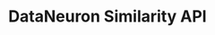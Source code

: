 ---
title: DataNeuron Similarity API
sdk: flask
app_file: api:app
app_config_file: gunicorn_config.py
---